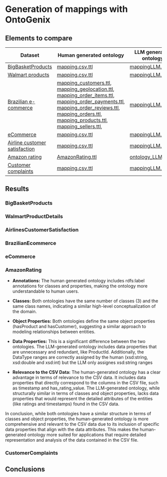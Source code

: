 # Generation of mappings with OntoGenix

## Elements to compare

| Dataset | Human generated ontology | LLM generated ontology |
| ------- | ----------------------- | --------------------- |
| [BigBasketProducts](https://www.kaggle.com/datasets/chinmayshanbhag/big-basket-products) | [mapping.csv.ttl](../../Transformation/BigBasketProductsCSV2RDF/Mappings/mapping.csv.ttl) | [mappingLLM.csv.ttl](../../Transformation/BigBasketProductsCSV2RDF/Mappings/mappingLLM.csv.ttl) |
| [Walmart products](https://data.world/promptcloud/walmart-product-data-from-usa) | [mapping.csv.ttl](../../Transformation/WalmartProductDetails/Mappings/mapping.csv.ttl) | [mappingLLM.csv.ttl](../../Transformation/WalmartProductDetails/Mappings/mappingLLM.csv.ttl) |
| [Brazilian e-commerce](https://www.kaggle.com/datasets/olistbr/brazilian-ecommerce) | [mapping_customers.ttl](../../Transformation/BrazilianE-commerceCSV2RDF/Mappings/mapping_customers.ttl), [mapping_geolocation.ttl](../../Transformation/BrazilianE-commerceCSV2RDF/Mappings/mapping_geolocation.ttl), [mapping_order_items.ttl](../../Transformation/BrazilianE-commerceCSV2RDF/Mappings/mapping_order_items.ttl), [mapping_order_payments.ttl](../../Transformation/BrazilianE-commerceCSV2RDF/Mappings/mapping_order_payments.ttl), [mapping_order_reviews.ttl](../../Transformation/BrazilianE-commerceCSV2RDF/Mappings/mapping_order_reviews.ttl), [mapping_orders.ttl](../../Transformation/BrazilianE-commerceCSV2RDF/Mappings/mapping_orders.ttl), [mapping_products.ttl](../../Transformation/BrazilianE-commerceCSV2RDF/Mappings/mapping_products.ttl), [mapping_sellers.ttl](../../Transformation/BrazilianE-commerceCSV2RDF/Mappings/mapping_sellers.ttl), | [mappingLLM.csv.ttl](../../Transformation/BrazilianE-commerceCSV2RDF/Mappings/mappingLLM.csv.ttl) |
| [eCommerce](https://www.kaggle.com/datasets/carrie1/ecommerce-data) | [mapping.csv.ttl](../../Transformation/eCommerceCSV2RDF/Mappings/mapping.csv.ttl) | [mappingLLM.csv.ttl](../../Transformation/eCommerceCSV2RDF/Mappings/mappingLLM.csv.ttl) |
| [Airline customer satisfaction](https://www.kaggle.com/datasets/sjleshrac/airlines-customer-satisfaction) | [mapping.csv.ttl](../../Transformation/AirlinesCustomerSatisfactionCSV2RDF/Mappings/mapping.csv.ttl) | [mappingLLM.csv.ttl](../../Transformation/AirlinesCustomerSatisfactionCSV2RDF/Mappings/mappingLLM.csv.ttl) |
| [Amazon rating](https://www.kaggle.com/datasets/skillsmuggler/amazon-ratings) | [AmazonRating.ttl](AmazonRatings/ontologies/AmazonRating.ttl) | [ontology_LLM.ttl](AmazonRatings/crafted/ontology_LLM.ttl) |
| [Customer complaints](https://www.kaggle.com/datasets/utkarshx27/consumer-complaint) | [mapping.csv.ttl](../../Transformation/CustomerComplaintCSV2RDF/Mappings/mapping.csv.ttl) | [mappingLLM.csv.ttl](../../Transformation/CustomerComplaintCSV2RDF/Mappings/mappingLLM.csv.ttl) |

## Results

### BigBasketProducts

### WalmartProductDetails

### AirlinesCustomerSatisfaction

### BrazilianEcommerce

### eCommerce

### AmazonRating

* **Annotations:** The human generated ontology includes rdfs:label annotations for classes and properties, making the ontology more understandable to human users.

* **Classes:** Both ontologies have the same number of classes (3) and the same class names, indicating a similar high-level conceptualization of the domain.

* **Object Properties:** Both ontologies define the same object properties (hasProduct and hasCustomer), suggesting a similar approach to modeling relationships between entities.

* **Data Properties:** This is a significant difference between the two ontologies. The LLM-generated ontology includes data properties that are unnecessary and redundant, like ProductId. Additionally, the DataType ranges are correctly assigned by the human (xsd:string, xsd:double and xsd:int) but the LLM only assignes xsd:string ranges

* **Relevance to the CSV Data:** The human-generated ontology has a clear advantage in terms of relevance to the CSV data. It includes data properties that directly correspond to the columns in the CSV file, such as timestamp and has_rating_value. The LLM-generated ontology, while structurally similar in terms of classes and object properties, lacks data properties that would represent the detailed attributes of the entities (like ratings and timestamps) found in the CSV data.

In conclusion, while both ontologies have a similar structure in terms of classes and object properties, the human-generated ontology is more comprehensive and relevant to the CSV data due to its inclusion of specific data properties that align with the data attributes. This makes the human-generated ontology more suited for applications that require detailed representation and analysis of the data contained in the CSV file.






### CustomerComplaints











## Conclusions


